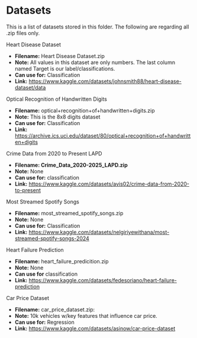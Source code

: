 # Datasets
This is a list of datasets stored in this folder. The following are regarding all .zip files only.

Heart Disease Dataset
- **Filename:** Heart Disease Dataset.zip
- **Note:** All values in this dataset are only numbers. The last column named Target is our label/classifications.
- **Can use for:** Classification
- **Link:** https://www.kaggle.com/datasets/johnsmith88/heart-disease-dataset/data

Optical Recognition of Handwritten Digits
- **Filename:** optical+recognition+of+handwritten+digits.zip
- **Note:** This is the 8x8 digits dataset 
- **Can use for:** Classification
- **Link:** https://archive.ics.uci.edu/dataset/80/optical+recognition+of+handwritten+digits

Crime Data from 2020 to Present LAPD
- **Filename: Crime_Data_2020-2025_LAPD.zip**
- **Note:** None
- **Can use for:** classification
- **Link:** https://www.kaggle.com/datasets/avis02/crime-data-from-2020-to-present

Most Streamed Spotify Songs
- **Filename:** most_streamed_spotify_songs.zip
- **Note:** None
- **Can use for:** Classification
- **Link:** https://www.kaggle.com/datasets/nelgiriyewithana/most-streamed-spotify-songs-2024

Heart Failure Prediction
- **Filename:** heart_failure_predicition.zip 
- **Note:** None
- **Can use for** classification
- **Link:** https://www.kaggle.com/datasets/fedesoriano/heart-failure-prediction

Car Price Dataset
- **Filename:** car_price_dataset.zip:
- **Note:** 10k vehicles w/key features that influence car price. 
- **Can use for:** Regression
- **Link:** https://www.kaggle.com/datasets/asinow/car-price-dataset
